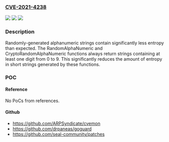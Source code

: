 ### [CVE-2021-4238](https://cve.mitre.org/cgi-bin/cvename.cgi?name=CVE-2021-4238)
![](https://img.shields.io/static/v1?label=Product&message=github.com%2FMasterminds%2Fgoutils&color=blue)
![](https://img.shields.io/static/v1?label=Version&message=0%3C%201.1.1%20&color=brighgreen)
![](https://img.shields.io/static/v1?label=Vulnerability&message=CWE%20330%3A%20Use%20of%20Insufficiently%20Random%20Values&color=brighgreen)

### Description

Randomly-generated alphanumeric strings contain significantly less entropy than expected. The RandomAlphaNumeric and CryptoRandomAlphaNumeric functions always return strings containing at least one digit from 0 to 9. This significantly reduces the amount of entropy in short strings generated by these functions.

### POC

#### Reference
No PoCs from references.

#### Github
- https://github.com/ARPSyndicate/cvemon
- https://github.com/drpaneas/goguard
- https://github.com/seal-community/patches

